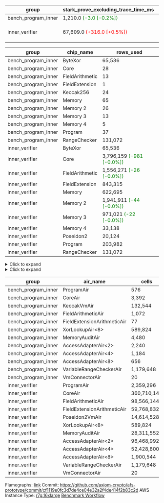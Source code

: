 | group | stark_prove_excluding_trace_time_ms | total_cells | total_cells_used | trace_gen_time_ms | verify_program_compile_ms |
| --- | --- | --- | --- | --- | --- |
| bench_program_inner | 1,210.0 <span style="color: green">(-3.0 [-0.2%])</span> | 1,915,713 | 277,352 | 2.0 |  |
| inner_verifier | 67,609.0 <span style="color: red">(+316.0 [+0.5%])</span> | 716,898,324 | 388,558,077 <span style="color: green">(-66,322 [-0.0%])</span> | 34,636.0 <span style="color: red">(+95.0 [+0.3%])</span> | 46,753.0 <span style="color: green">(-671.0 [-1.4%])</span> |

| group | chip_name | rows_used |
| --- | --- | --- |
| bench_program_inner | ByteXor | 65,536 |
| bench_program_inner | Core | 28 |
| bench_program_inner | FieldArithmetic | 13 |
| bench_program_inner | FieldExtension | 1 |
| bench_program_inner | Keccak256 | 24 |
| bench_program_inner | Memory | 65 |
| bench_program_inner | Memory 2 | 26 |
| bench_program_inner | Memory 3 | 13 |
| bench_program_inner | Memory 4 | 5 |
| bench_program_inner | Program | 37 |
| bench_program_inner | RangeChecker | 131,072 |
| inner_verifier | ByteXor | 65,536 |
| inner_verifier | Core | 3,796,159 <span style="color: green">(-981 [-0.0%])</span> |
| inner_verifier | FieldArithmetic | 1,556,271 <span style="color: green">(-26 [-0.0%])</span> |
| inner_verifier | FieldExtension | 843,315 |
| inner_verifier | Memory | 622,695 |
| inner_verifier | Memory 2 | 1,941,911 <span style="color: green">(-44 [-0.0%])</span> |
| inner_verifier | Memory 3 | 971,021 <span style="color: green">(-22 [-0.0%])</span> |
| inner_verifier | Memory 4 | 33,138 |
| inner_verifier | Poseidon2 | 20,124 |
| inner_verifier | Program | 203,982 |
| inner_verifier | RangeChecker | 131,072 |

<details>
<summary>Click to expand</summary>

| group | dsl_ir | opcode | frequency |
| --- | --- | --- | --- |
| bench_program_inner |  | 2 | 2 |
| bench_program_inner |  | 5 | 1 |
| bench_program_inner | AddE | 272 | 1 |
| bench_program_inner | AddF | 256 | 1 |
| bench_program_inner | AddVI | 256 | 6 |
| bench_program_inner | Alloc | 1 | 2 |
| bench_program_inner | Alloc | 256 | 2 |
| bench_program_inner | Alloc | 258 | 2 |
| bench_program_inner | For | 2 | 1 |
| bench_program_inner | For | 256 | 2 |
| bench_program_inner | For | 5 | 1 |
| bench_program_inner | For | 7 | 3 |
| bench_program_inner | Halt | 8 | 1 |
| bench_program_inner | IfEqI | 7 | 2 |
| bench_program_inner | ImmE | 2 | 8 |
| bench_program_inner | ImmF | 2 | 2 |
| bench_program_inner | ImmV | 2 | 3 |
| bench_program_inner | Keccak256 | 304 | 1 |
| bench_program_inner | StoreV | 4 | 2 |
| inner_verifier |  | 2 | 2 |
| inner_verifier |  | 5 | 1 |
| inner_verifier | AddE | 272 | 223,787 |
| inner_verifier | AddEFFI | 1 | 127 |
| inner_verifier | AddEFFI | 2 | 381 |
| inner_verifier | AddEFI | 256 | 168 |
| inner_verifier | AddEI | 256 | 66,784 |
| inner_verifier | AddFI | 256 | 12,459 <span style="color: green">(-26 [-0.2%])</span> |
| inner_verifier | AddV | 256 | 5,980 |
| inner_verifier | AddVI | 256 | 271,414 |
| inner_verifier | Alloc | 1 | 23,824 |
| inner_verifier | Alloc | 256 | 23,824 |
| inner_verifier | Alloc | 258 | 14,353 |
| inner_verifier | AssertEqE | 7 | 132 |
| inner_verifier | AssertEqEI | 7 | 4 |
| inner_verifier | AssertEqF | 7 | 4,054 |
| inner_verifier | AssertEqV | 7 | 1,129 |
| inner_verifier | AssertEqVI | 7 | 188 |
| inner_verifier | CycleTrackerEnd | 17 | 104,356 |
| inner_verifier | CycleTrackerStart | 16 | 104,356 |
| inner_verifier | DivE | 275 | 195,009 |
| inner_verifier | DivEIN | 2 | 120 |
| inner_verifier | DivEIN | 275 | 30 |
| inner_verifier | DivFIN | 259 | 72 |
| inner_verifier | For | 1 | 966 |
| inner_verifier | For | 2 | 17,542 |
| inner_verifier | For | 256 | 527,961 |
| inner_verifier | For | 5 | 18,508 |
| inner_verifier | For | 7 | 546,469 |
| inner_verifier | Halt | 8 | 1 |
| inner_verifier | HintBitsF | 14 | 22 |
| inner_verifier | HintInputVec | 13 | 9,471 |
| inner_verifier | IfEq | 7 | 6,158 |
| inner_verifier | IfEqI | 5 | 9,099 <span style="color: green">(-981 [-9.7%])</span> |
| inner_verifier | IfEqI | 7 | 121,255 |
| inner_verifier | IfNe | 5 | 21 |
| inner_verifier | IfNe | 6 | 6,893 |
| inner_verifier | IfNeI | 6 | 946 |
| inner_verifier | ImmE | 2 | 12,360 |
| inner_verifier | ImmF | 2 | 14,565 |
| inner_verifier | ImmV | 2 | 21,584 |
| inner_verifier | LoadE | 1 | 41,456 |
| inner_verifier | LoadE | 3 | 800,352 |
| inner_verifier | LoadF | 1 | 14,498 |
| inner_verifier | LoadF | 3 | 298,733 |
| inner_verifier | LoadV | 1 | 12,257 |
| inner_verifier | LoadV | 3 | 61,816 |
| inner_verifier | MulE | 274 | 408,091 |
| inner_verifier | MulEF | 258 | 1,668 |
| inner_verifier | MulEFI | 258 | 1,432 |
| inner_verifier | MulEI | 2 | 10,248 |
| inner_verifier | MulEI | 274 | 2,562 |
| inner_verifier | MulF | 258 | 22,173 |
| inner_verifier | MulFI | 258 | 12 |
| inner_verifier | MulV | 258 | 682 |
| inner_verifier | MulVI | 258 | 8,259 |
| inner_verifier | NegE | 258 | 184 |
| inner_verifier | Poseidon2CompressBabyBear | 289 | 7,224 |
| inner_verifier | Poseidon2PermuteBabyBear | 288 | 12,900 |
| inner_verifier | StoreE | 2 | 11,236 |
| inner_verifier | StoreE | 4 | 11,156 |
| inner_verifier | StoreF | 2 | 12,624 |
| inner_verifier | StoreF | 4 | 101,586 |
| inner_verifier | StoreHintWord | 12 | 202,529 |
| inner_verifier | StoreHintWord | 256 | 192,376 |
| inner_verifier | StoreV | 2 | 1,833 |
| inner_verifier | StoreV | 4 | 23,461 |
| inner_verifier | SubE | 273 | 13,836 |
| inner_verifier | SubEF | 1 | 1,167,840 |
| inner_verifier | SubEF | 257 | 389,280 |
| inner_verifier | SubEFI | 256 | 1,288 |
| inner_verifier | SubEI | 256 | 240 |
| inner_verifier | SubV | 257 | 14,028 |
| inner_verifier | SubVI | 257 | 1,277 |
| inner_verifier | SubVIN | 257 | 357 |

</details>

<details>
<summary>Click to expand</summary>

| group | air_name | dsl_ir | opcode | cells_used |
| --- | --- | --- | --- | --- |
| bench_program_inner | Audit |  | 2 | 38 |
| bench_program_inner | CoreAir |  | 2 | 124 |
| bench_program_inner | Audit |  | 5 | 19 |
| bench_program_inner | CoreAir |  | 5 | 62 |
| bench_program_inner | AccessAdapter<2> | AddE | 272 | 66 |
| bench_program_inner | AccessAdapter<4> | AddE | 272 | 39 |
| bench_program_inner | Audit | AddE | 272 | 76 |
| bench_program_inner | FieldExtensionArithmeticAir | AddE | 272 | 41 |
| bench_program_inner | Audit | AddF | 256 | 19 |
| bench_program_inner | FieldArithmeticAir | AddF | 256 | 31 |
| bench_program_inner | Audit | AddVI | 256 | 38 |
| bench_program_inner | FieldArithmeticAir | AddVI | 256 | 186 |
| bench_program_inner | Audit | Alloc | 1 | 38 |
| bench_program_inner | CoreAir | Alloc | 1 | 124 |
| bench_program_inner | FieldArithmeticAir | Alloc | 256 | 62 |
| bench_program_inner | FieldArithmeticAir | Alloc | 258 | 62 |
| bench_program_inner | Audit | For | 2 | 19 |
| bench_program_inner | CoreAir | For | 2 | 62 |
| bench_program_inner | FieldArithmeticAir | For | 256 | 62 |
| bench_program_inner | CoreAir | For | 5 | 62 |
| bench_program_inner | CoreAir | For | 7 | 186 |
| bench_program_inner | CoreAir | Halt | 8 | 62 |
| bench_program_inner | CoreAir | IfEqI | 7 | 124 |
| bench_program_inner | Audit | ImmE | 2 | 152 |
| bench_program_inner | CoreAir | ImmE | 2 | 496 |
| bench_program_inner | Audit | ImmF | 2 | 38 |
| bench_program_inner | CoreAir | ImmF | 2 | 124 |
| bench_program_inner | Audit | ImmV | 2 | 38 |
| bench_program_inner | CoreAir | ImmV | 2 | 186 |
| bench_program_inner | AccessAdapter<2> | Keccak256 | 304 | 220 |
| bench_program_inner | AccessAdapter<4> | Keccak256 | 304 | 130 |
| bench_program_inner | AccessAdapter<8> | Keccak256 | 304 | 85 |
| bench_program_inner | Audit | Keccak256 | 304 | 722 |
| bench_program_inner | KeccakVmAir | Keccak256 | 304 | 76,752 |
| bench_program_inner | Audit | StoreV | 4 | 38 |
| bench_program_inner | CoreAir | StoreV | 4 | 124 |
| inner_verifier | Audit |  | 2 | 38 |
| inner_verifier | CoreAir |  | 2 | 132 |
| inner_verifier | Audit |  | 5 | 19 |
| inner_verifier | CoreAir |  | 5 | 66 |
| inner_verifier | AccessAdapter<2> | AddE | 272 | 1,123,254 |
| inner_verifier | AccessAdapter<4> | AddE | 272 | 663,741 |
| inner_verifier | Audit | AddE | 272 | 2,157,184 |
| inner_verifier | FieldExtensionArithmeticAir | AddE | 272 | 9,175,267 |
| inner_verifier | AccessAdapter<2> | AddEFFI | 1 | 704 |
| inner_verifier | AccessAdapter<4> | AddEFFI | 1 | 832 |
| inner_verifier | Audit | AddEFFI | 1 | 798 |
| inner_verifier | CoreAir | AddEFFI | 1 | 8,382 |
| inner_verifier | AccessAdapter<2> | AddEFFI | 2 | 704 |
| inner_verifier | Audit | AddEFFI | 2 | 2,394 |
| inner_verifier | CoreAir | AddEFFI | 2 | 25,146 |
| inner_verifier | AccessAdapter<2> | AddEFI | 256 | 286 |
| inner_verifier | AccessAdapter<4> | AddEFI | 256 | 169 |
| inner_verifier | Audit | AddEFI | 256 | 3,192 |
| inner_verifier | FieldArithmeticAir | AddEFI | 256 | 5,208 |
| inner_verifier | AccessAdapter<2> | AddEI | 256 | 361,658 <span style="color: green">(-242 [-0.1%])</span> |
| inner_verifier | AccessAdapter<4> | AddEI | 256 | 213,707 <span style="color: green">(-143 [-0.1%])</span> |
| inner_verifier | Audit | AddEI | 256 | 1,177,088 |
| inner_verifier | FieldArithmeticAir | AddEI | 256 | 2,070,304 |
| inner_verifier | Audit | AddFI | 256 | 3,021 |
| inner_verifier | FieldArithmeticAir | AddFI | 256 | 386,229 <span style="color: green">(-806 [-0.2%])</span> |
| inner_verifier | Audit | AddV | 256 | 19 |
| inner_verifier | FieldArithmeticAir | AddV | 256 | 185,380 |
| inner_verifier | Audit | AddVI | 256 | 17,005 |
| inner_verifier | FieldArithmeticAir | AddVI | 256 | 8,413,834 |
| inner_verifier | Audit | Alloc | 1 | 3,420 |
| inner_verifier | CoreAir | Alloc | 1 | 1,572,384 |
| inner_verifier | FieldArithmeticAir | Alloc | 256 | 738,544 |
| inner_verifier | AccessAdapter<2> | Alloc | 258 | 33 |
| inner_verifier | AccessAdapter<4> | Alloc | 258 | 39 |
| inner_verifier | FieldArithmeticAir | Alloc | 258 | 444,943 |
| inner_verifier | AccessAdapter<2> | AssertEqE | 7 | 726 |
| inner_verifier | AccessAdapter<4> | AssertEqE | 7 | 429 |
| inner_verifier | CoreAir | AssertEqE | 7 | 8,712 |
| inner_verifier | AccessAdapter<2> | AssertEqEI | 7 | 22 |
| inner_verifier | AccessAdapter<4> | AssertEqEI | 7 | 13 |
| inner_verifier | CoreAir | AssertEqEI | 7 | 264 |
| inner_verifier | CoreAir | AssertEqF | 7 | 267,564 |
| inner_verifier | CoreAir | AssertEqV | 7 | 74,514 |
| inner_verifier | CoreAir | AssertEqVI | 7 | 12,408 |
| inner_verifier | CoreAir | CycleTrackerEnd | 17 | 6,887,496 |
| inner_verifier | CoreAir | CycleTrackerStart | 16 | 6,887,496 |
| inner_verifier | AccessAdapter<2> | DivE | 275 | 8,564,952 |
| inner_verifier | AccessAdapter<4> | DivE | 275 | 5,061,108 |
| inner_verifier | Audit | DivE | 275 | 1,672 |
| inner_verifier | FieldExtensionArithmeticAir | DivE | 275 | 7,995,369 |
| inner_verifier | AccessAdapter<2> | DivEIN | 2 | 429 |
| inner_verifier | AccessAdapter<4> | DivEIN | 2 | 117 |
| inner_verifier | CoreAir | DivEIN | 2 | 7,920 |
| inner_verifier | AccessAdapter<2> | DivEIN | 275 | 1,694 |
| inner_verifier | AccessAdapter<4> | DivEIN | 275 | 1,001 |
| inner_verifier | Audit | DivEIN | 275 | 2,204 |
| inner_verifier | FieldExtensionArithmeticAir | DivEIN | 275 | 1,230 |
| inner_verifier | Audit | DivFIN | 259 | 1,311 |
| inner_verifier | FieldArithmeticAir | DivFIN | 259 | 2,232 |
| inner_verifier | Audit | For | 1 | 399 |
| inner_verifier | CoreAir | For | 1 | 63,756 |
| inner_verifier | Audit | For | 2 | 2,356 |
| inner_verifier | CoreAir | For | 2 | 1,157,772 |
| inner_verifier | FieldArithmeticAir | For | 256 | 16,366,791 |
| inner_verifier | AccessAdapter<2> | For | 5 | 418 |
| inner_verifier | AccessAdapter<4> | For | 5 | 494 |
| inner_verifier | CoreAir | For | 5 | 1,221,528 |
| inner_verifier | CoreAir | For | 7 | 36,066,954 |
| inner_verifier | CoreAir | Halt | 8 | 66 |
| inner_verifier | CoreAir | HintBitsF | 14 | 1,452 |
| inner_verifier | CoreAir | HintInputVec | 13 | 625,086 |
| inner_verifier | CoreAir | IfEq | 7 | 406,428 |
| inner_verifier | CoreAir | IfEqI | 5 | 600,534 <span style="color: green">(-64,746 [-9.7%])</span> |
| inner_verifier | CoreAir | IfEqI | 7 | 8,002,830 |
| inner_verifier | CoreAir | IfNe | 5 | 1,386 |
| inner_verifier | CoreAir | IfNe | 6 | 454,938 |
| inner_verifier | CoreAir | IfNeI | 6 | 62,436 |
| inner_verifier | AccessAdapter<2> | ImmE | 2 | 462 |
| inner_verifier | AccessAdapter<4> | ImmE | 2 | 273 |
| inner_verifier | Audit | ImmE | 2 | 226,784 |
| inner_verifier | CoreAir | ImmE | 2 | 815,760 |
| inner_verifier | Audit | ImmF | 2 | 3,876 |
| inner_verifier | CoreAir | ImmF | 2 | 961,290 |
| inner_verifier | Audit | ImmV | 2 | 18,506 |
| inner_verifier | CoreAir | ImmV | 2 | 1,424,544 |
| inner_verifier | AccessAdapter<2> | LoadE | 1 | 16,126 |
| inner_verifier | AccessAdapter<4> | LoadE | 1 | 9,529 |
| inner_verifier | Audit | LoadE | 1 | 704,824 |
| inner_verifier | CoreAir | LoadE | 1 | 2,736,096 |
| inner_verifier | AccessAdapter<2> | LoadE | 3 | 24,090 |
| inner_verifier | AccessAdapter<4> | LoadE | 3 | 14,235 |
| inner_verifier | CoreAir | LoadE | 3 | 52,823,232 |
| inner_verifier | AccessAdapter<2> | LoadF | 1 | 22,176 |
| inner_verifier | AccessAdapter<4> | LoadF | 1 | 13,104 |
| inner_verifier | AccessAdapter<8> | LoadF | 1 | 8,568 |
| inner_verifier | Audit | LoadF | 1 | 63,517 |
| inner_verifier | CoreAir | LoadF | 1 | 956,868 |
| inner_verifier | AccessAdapter<2> | LoadF | 3 | 605 |
| inner_verifier | AccessAdapter<4> | LoadF | 3 | 364 |
| inner_verifier | AccessAdapter<8> | LoadF | 3 | 391 |
| inner_verifier | Audit | LoadF | 3 | 1,767 |
| inner_verifier | CoreAir | LoadF | 3 | 19,716,378 |
| inner_verifier | Audit | LoadV | 1 | 28,158 |
| inner_verifier | CoreAir | LoadV | 1 | 808,962 |
| inner_verifier | Audit | LoadV | 3 | 3,040 |
| inner_verifier | CoreAir | LoadV | 3 | 4,079,856 |
| inner_verifier | AccessAdapter<2> | MulE | 274 | 510,312 <span style="color: green">(-242 [-0.0%])</span> |
| inner_verifier | AccessAdapter<4> | MulE | 274 | 301,548 <span style="color: green">(-143 [-0.0%])</span> |
| inner_verifier | Audit | MulE | 274 | 1,293,216 |
| inner_verifier | FieldExtensionArithmeticAir | MulE | 274 | 16,731,731 |
| inner_verifier | AccessAdapter<2> | MulEF | 258 | 7,876 |
| inner_verifier | AccessAdapter<4> | MulEF | 258 | 4,654 |
| inner_verifier | Audit | MulEF | 258 | 4,484 |
| inner_verifier | FieldArithmeticAir | MulEF | 258 | 51,708 |
| inner_verifier | AccessAdapter<2> | MulEFI | 258 | 1,100 |
| inner_verifier | AccessAdapter<4> | MulEFI | 258 | 650 |
| inner_verifier | Audit | MulEFI | 258 | 27,208 |
| inner_verifier | FieldArithmeticAir | MulEFI | 258 | 44,392 |
| inner_verifier | AccessAdapter<2> | MulEI | 2 | 56,122 |
| inner_verifier | AccessAdapter<4> | MulEI | 2 | 33,033 |
| inner_verifier | Audit | MulEI | 2 | 57 |
| inner_verifier | CoreAir | MulEI | 2 | 676,368 |
| inner_verifier | AccessAdapter<2> | MulEI | 274 | 165,594 |
| inner_verifier | AccessAdapter<4> | MulEI | 274 | 97,851 |
| inner_verifier | Audit | MulEI | 274 | 189,848 |
| inner_verifier | FieldExtensionArithmeticAir | MulEI | 274 | 105,042 |
| inner_verifier | Audit | MulF | 258 | 779 |
| inner_verifier | FieldArithmeticAir | MulF | 258 | 687,363 |
| inner_verifier | Audit | MulFI | 258 | 228 |
| inner_verifier | FieldArithmeticAir | MulFI | 258 | 372 |
| inner_verifier | Audit | MulV | 258 | 12,901 |
| inner_verifier | FieldArithmeticAir | MulV | 258 | 21,142 |
| inner_verifier | Audit | MulVI | 258 | 114 |
| inner_verifier | FieldArithmeticAir | MulVI | 258 | 256,029 |
| inner_verifier | AccessAdapter<2> | NegE | 258 | 902 |
| inner_verifier | AccessAdapter<4> | NegE | 258 | 533 |
| inner_verifier | Audit | NegE | 258 | 3,496 |
| inner_verifier | FieldArithmeticAir | NegE | 258 | 5,704 |
| inner_verifier | AccessAdapter<2> | Poseidon2CompressBabyBear | 289 | 298,452 |
| inner_verifier | AccessAdapter<4> | Poseidon2CompressBabyBear | 289 | 176,358 |
| inner_verifier | AccessAdapter<8> | Poseidon2CompressBabyBear | 289 | 115,311 |
| inner_verifier | Poseidon2VmAir<BabyBear> | Poseidon2CompressBabyBear | 289 | 3,019,632 |
| inner_verifier | AccessAdapter<2> | Poseidon2PermuteBabyBear | 288 | 605,011 |
| inner_verifier | AccessAdapter<4> | Poseidon2PermuteBabyBear | 288 | 357,929 |
| inner_verifier | AccessAdapter<8> | Poseidon2PermuteBabyBear | 288 | 235,807 |
| inner_verifier | Poseidon2VmAir<BabyBear> | Poseidon2PermuteBabyBear | 288 | 5,392,200 |
| inner_verifier | AccessAdapter<2> | StoreE | 2 | 7,854 |
| inner_verifier | AccessAdapter<4> | StoreE | 2 | 4,641 |
| inner_verifier | Audit | StoreE | 2 | 213,484 |
| inner_verifier | CoreAir | StoreE | 2 | 741,576 |
| inner_verifier | AccessAdapter<2> | StoreE | 4 | 45,276 |
| inner_verifier | AccessAdapter<4> | StoreE | 4 | 26,754 |
| inner_verifier | Audit | StoreE | 4 | 28,424 |
| inner_verifier | CoreAir | StoreE | 4 | 736,296 |
| inner_verifier | Audit | StoreF | 2 | 239,856 |
| inner_verifier | CoreAir | StoreF | 2 | 833,184 |
| inner_verifier | AccessAdapter<2> | StoreF | 4 | 521,191 |
| inner_verifier | AccessAdapter<4> | StoreF | 4 | 308,399 |
| inner_verifier | AccessAdapter<8> | StoreF | 4 | 203,269 |
| inner_verifier | Audit | StoreF | 4 | 55,176 |
| inner_verifier | CoreAir | StoreF | 4 | 6,704,676 |
| inner_verifier | Audit | StoreHintWord | 12 | 3,848,051 |
| inner_verifier | CoreAir | StoreHintWord | 12 | 13,366,914 |
| inner_verifier | FieldArithmeticAir | StoreHintWord | 256 | 5,963,656 |
| inner_verifier | Audit | StoreV | 2 | 34,827 |
| inner_verifier | CoreAir | StoreV | 2 | 120,978 |
| inner_verifier | Audit | StoreV | 4 | 441,484 |
| inner_verifier | CoreAir | StoreV | 4 | 1,548,426 |
| inner_verifier | AccessAdapter<2> | SubE | 273 | 458,172 |
| inner_verifier | AccessAdapter<4> | SubE | 273 | 270,738 |
| inner_verifier | Audit | SubE | 273 | 970,368 |
| inner_verifier | FieldExtensionArithmeticAir | SubE | 273 | 567,276 |
| inner_verifier | AccessAdapter<2> | SubEF | 1 | 4,281,838 |
| inner_verifier | Audit | SubEF | 1 | 1,254 |
| inner_verifier | CoreAir | SubEF | 1 | 77,077,440 |
| inner_verifier | AccessAdapter<2> | SubEF | 257 | 4,281,838 |
| inner_verifier | AccessAdapter<4> | SubEF | 257 | 5,060,354 |
| inner_verifier | Audit | SubEF | 257 | 418 |
| inner_verifier | FieldArithmeticAir | SubEF | 257 | 12,067,680 |
| inner_verifier | AccessAdapter<2> | SubEFI | 256 | 176 |
| inner_verifier | AccessAdapter<4> | SubEFI | 256 | 104 |
| inner_verifier | Audit | SubEFI | 256 | 24,472 |
| inner_verifier | FieldArithmeticAir | SubEFI | 256 | 39,928 |
| inner_verifier | AccessAdapter<2> | SubEI | 256 | 968 |
| inner_verifier | AccessAdapter<4> | SubEI | 256 | 572 |
| inner_verifier | Audit | SubEI | 256 | 4,408 |
| inner_verifier | FieldArithmeticAir | SubEI | 256 | 7,440 |
| inner_verifier | Audit | SubV | 257 | 57 |
| inner_verifier | FieldArithmeticAir | SubV | 257 | 434,868 |
| inner_verifier | Audit | SubVI | 257 | 14,003 |
| inner_verifier | FieldArithmeticAir | SubVI | 257 | 39,587 |
| inner_verifier | FieldArithmeticAir | SubVIN | 257 | 11,067 |

</details>

| group | air_name | cells | constraints | interactions | main_cols | perm_cols | prep_cols | quotient_deg | rows |
| --- | --- | --- | --- | --- | --- | --- | --- | --- | --- |
| bench_program_inner | ProgramAir<BabyBear> | 576 | 4 | 1 | 1 | 8 | 9 | 1 | 64 |
| bench_program_inner | CoreAir | 3,392 | 115 | 19 | 62 | 44 |  | 2 | 32 |
| bench_program_inner | KeccakVmAir | 132,544 | 2,251 | 235 | 3,198 | 944 |  | 2 | 32 |
| bench_program_inner | FieldArithmeticAir | 1,072 | 28 | 15 | 31 | 36 |  | 2 | 16 |
| bench_program_inner | FieldExtensionArithmeticAir | 77 | 28 | 15 | 41 | 36 |  | 2 | 1 |
| bench_program_inner | XorLookupAir<8> | 589,824 | 4 | 1 | 1 | 8 | 3 | 1 | 65,536 |
| bench_program_inner | MemoryAuditAir | 4,480 | 21 | 6 | 19 | 16 |  | 2 | 128 |
| bench_program_inner | AccessAdapterAir<2> | 2,240 | 14 | 5 | 11 | 24 |  | 2 | 64 |
| bench_program_inner | AccessAdapterAir<4> | 1,184 | 14 | 5 | 13 | 24 |  | 2 | 32 |
| bench_program_inner | AccessAdapterAir<8> | 656 | 14 | 5 | 17 | 24 |  | 2 | 16 |
| bench_program_inner | VariableRangeCheckerAir | 1,179,648 | 4 | 1 | 1 | 8 | 2 | 1 | 131,072 |
| bench_program_inner | VmConnectorAir | 20 | 4 | 2 | 2 | 8 | 1 | 2 | 2 |
| inner_verifier | ProgramAir<BabyBear> | 2,359,296 | 4 | 1 | 1 | 8 | 9 | 1 | 262,144 |
| inner_verifier | CoreAir | 360,710,144 | 113 | 19 | 66 | 20 |  | 8 | 4,194,304 |
| inner_verifier | FieldArithmeticAir | 98,566,144 | 23 | 15 | 31 | 16 |  | 8 | 2,097,152 |
| inner_verifier | FieldExtensionArithmeticAir | 59,768,832 | 23 | 15 | 41 | 16 |  | 8 | 1,048,576 |
| inner_verifier | Poseidon2VmAir<BabyBear> | 14,614,528 | 373 | 32 | 418 | 28 |  | 8 | 32,768 |
| inner_verifier | XorLookupAir<8> | 589,824 | 4 | 1 | 1 | 8 | 3 | 1 | 65,536 |
| inner_verifier | MemoryAuditAir | 28,311,552 | 19 | 6 | 19 | 8 |  | 8 | 1,048,576 |
| inner_verifier | AccessAdapterAir<2> | 96,468,992 | 11 | 5 | 11 | 12 |  | 4 | 4,194,304 |
| inner_verifier | AccessAdapterAir<4> | 52,428,800 | 11 | 5 | 13 | 12 |  | 4 | 2,097,152 |
| inner_verifier | AccessAdapterAir<8> | 1,900,544 | 11 | 5 | 17 | 12 |  | 4 | 65,536 |
| inner_verifier | VariableRangeCheckerAir | 1,179,648 | 4 | 1 | 1 | 8 | 2 | 1 | 131,072 |
| inner_verifier | VmConnectorAir | 20 | 4 | 2 | 2 | 8 | 1 | 2 | 2 |



Flamegraphs: [link](https://github.com/axiom-crypto/afs-prototype/actions/runs/11206713161/artifacts/2021624192)
Commit: https://github.com/axiom-crypto/afs-prototype/commit/cf1119e0fc3d7de4ce04e32a2f4de414f2b83c2d
AWS Instance Type: [r7g.16xlarge](https://instances.vantage.sh/aws/ec2/r7g.16xlarge)
[Benchmark Workflow](https://github.com/axiom-crypto/afs-prototype/actions/runs/11206713161)
